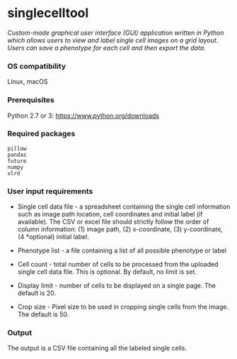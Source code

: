 # singlecelltool
_Custom-made graphical user interface (GUI) application written in Python which allows 
users to view and label single cell images on a grid layout. Users can save a phenotype 
for each cell and then export the data._

### OS compatibility
Linux, macOS


### Prerequisites
Python 2.7 or 3: https://www.python.org/downloads

### Required packages
```
pillow
pandas
future
numpy
xlrd
```

### User input requirements 
* Single cell data file - a spreadsheet containing the single cell information such as 
image path location, cell coordinates and initial label (if available). The CSV or 
excel file should strictly follow the order of column information: (1) image path, 
(2) x-coordinate, (3) y-coordinate, (4 *optional) initial label. 

* Phenotype list -  a file containing a list of all possible phenotype or label

* Cell count - total number of cells to be processed from the uploaded single cell 
data file. This is optional. By default, no limit is set.

* Display limit - number of cells to be displayed on a single page. The default is 20.

* Crop size - Pixel size to be used in cropping single cells from the image.
The default is 50.

### Output
The output is a CSV file containing all the labeled single cells. 